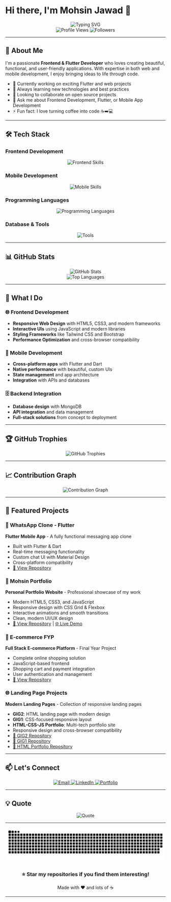 # Hi there, I'm Mohsin Jawad 👋

<div align="center">
  <img src="https://readme-typing-svg.herokuapp.com?font=Fira+Code&size=30&duration=3000&pause=1000&color=2E9EF7&center=true&vCenter=true&width=500&lines=Frontend+Developer;Flutter+Developer;Mobile+App+Developer;" alt="Typing SVG" />
</div>

<div align="center">
  <img src="https://komarev.com/ghpvc/?username=Mohsin-png01&color=blueviolet&style=flat-square&label=Profile+Views" alt="Profile Views" />
  <img src="https://img.shields.io/github/followers/Mohsin-png01?style=flat-square&color=blue" alt="Followers" />
</div>

---

## 🚀 About Me

I'm a passionate **Frontend & Flutter Developer** who loves creating beautiful, functional, and user-friendly applications. With expertise in both web and mobile development, I enjoy bringing ideas to life through code.

- 🔭 Currently working on exciting Flutter and web projects
- 🌱 Always learning new technologies and best practices
- 👯 Looking to collaborate on open source projects
- 💬 Ask me about Frontend Development, Flutter, or Mobile App Development
- ⚡ Fun fact: I love turning coffee into code ☕➡️💻

---

## 🛠️ Tech Stack

### Frontend Development
<div align="center">
  <img src="https://skillicons.dev/icons?i=html,css,js,tailwind,bootstrap" alt="Frontend Skills" />
</div>

### Mobile Development
<div align="center">
  <img src="https://skillicons.dev/icons?i=flutter,dart" alt="Mobile Skills" />
</div>

### Programming Languages
<div align="center">
  <img src="https://skillicons.dev/icons?i=cpp,dart,js" alt="Programming Languages" />
</div>

### Database & Tools
<div align="center">
  <img src="https://skillicons.dev/icons?i=mongodb,git,github,vscode" alt="Tools" />
</div>

---

## 📊 GitHub Stats

<div align="center">
  <img src="https://github-readme-stats.vercel.app/api?username=Mohsin-png01&show_icons=true&theme=tokyonight&hide_border=true&count_private=true" alt="GitHub Stats" />
</div>

<div align="center">
  <img src="https://github-readme-stats.vercel.app/api/top-langs/?username=Mohsin-png01&layout=compact&theme=tokyonight&hide_border=true" alt="Top Languages" />
</div>

---

## 🎯 What I Do

### 🌐 Frontend Development
- **Responsive Web Design** with HTML5, CSS3, and modern frameworks
- **Interactive UIs** using JavaScript and modern libraries
- **Styling Frameworks** like Tailwind CSS and Bootstrap
- **Performance Optimization** and cross-browser compatibility

### 📱 Mobile Development
- **Cross-platform apps** with Flutter and Dart
- **Native performance** with beautiful, custom UIs
- **State management** and app architecture
- **Integration** with APIs and databases

### 🗄️ Backend Integration
- **Database design** with MongoDB
- **API integration** and data management
- **Full-stack solutions** from concept to deployment

---

## 🏆 GitHub Trophies

<div align="center">
  <img src="https://github-profile-trophy.vercel.app/?username=Mohsin-png01&theme=tokyonight&no-frame=true&margin-w=15&margin-h=15&column=7" alt="GitHub Trophies" />
</div>

---

## 📈 Contribution Graph

<div align="center">
  <img src="https://github-readme-activity-graph.vercel.app/graph?username=Mohsin-png01&theme=tokyo-night&hide_border=true&point=false&area=true&radius=8&area_color=2e9ef7" alt="Contribution Graph" />
</div>

---

## 🎨 Featured Projects

### 📱 WhatsApp Clone - Flutter
**Flutter Mobile App** - A fully functional messaging app clone
- Built with Flutter & Dart
- Real-time messaging functionality
- Custom chat UI with Material Design
- Cross-platform compatibility
- [🔗 View Repository](https://github.com/Mohsin-png01/whatsappclone-in-flutter)

### 💼 Mohsin Portfolio
**Personal Portfolio Website** - Professional showcase of my work
- Modern HTML5, CSS3, and JavaScript
- Responsive design with CSS Grid & Flexbox
- Interactive animations and smooth transitions
- Clean, modern UI/UX design
- [🔗 View Repository](https://github.com/Mohsin-png01/Mohsin-Portfolio) | [🌐 Live Demo](https://mohsin-portfolio-nu.vercel.app/)

### 🛒 E-commerce FYP
**Full Stack E-commerce Platform** - Final Year Project
- Complete online shopping solution
- JavaScript-based frontend
- Shopping cart and payment integration
- User authentication and management
- [🔗 View Repository](https://github.com/Mohsin-png01/E-commerce-FYP)

### 🌐 Landing Page Projects
**Modern Landing Pages** - Collection of responsive landing pages
- **GIG2**: HTML landing page with modern design
- **GIG1**: CSS-focused responsive layout
- **HTML-CSS-JS Portfolio**: Multi-tech portfolio site
- Responsive design and cross-browser compatibility
- [🔗 GIG2 Repository](https://github.com/Mohsin-png01/landing_page_gig2)
- [🔗 GIG1 Repository](https://github.com/Mohsin-png01/landing_page_gig1)
- [🔗 HTML Portfolio Repository](https://github.com/Mohsin-png01/html-css-js-portfolio)

---

## 📫 Let's Connect

<div align="center">
  <a href="mailto:mohsinjawad592@gmail.com">
    <img src="https://img.shields.io/badge/Email-D14836?style=for-the-badge&logo=gmail&logoColor=white" alt="Email" />
  </a>
  <a href="https://www.linkedin.com/in/mohsin-jawad-170b3a30b/">
    <img src="https://img.shields.io/badge/LinkedIn-0077B5?style=for-the-badge&logo=linkedin&logoColor=white" alt="LinkedIn" />
  </a>
  <a href="https://mohsin-portfolio-nu.vercel.app/">
    <img src="https://img.shields.io/badge/Portfolio-FF5722?style=for-the-badge&logo=todoist&logoColor=white" alt="Portfolio" />
  </a>
</div>

---

## 💡 Quote

<div align="center">
  <img src="https://quotes-github-readme.vercel.app/api?type=horizontal&theme=tokyonight" alt="Quote" />
</div>

---

<div align="center">
  <img src="https://raw.githubusercontent.com/platane/platane/output/github-contribution-grid-snake-dark.svg" alt="Snake animation" />
</div>

<div align="center">
  <h3>⭐ Star my repositories if you find them interesting!</h3>
  <p>Made with ❤️ and lots of ☕</p>
</div>

---

